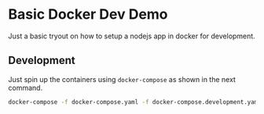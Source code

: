 # Basic Docker Dev Demo

Just a basic tryout on how to setup a nodejs app in docker for development.

## Development

Just spin up the containers using `docker-compose` as shown in the next command.

```bash
docker-compose -f docker-compose.yaml -f docker-compose.development.yaml up --build
```
